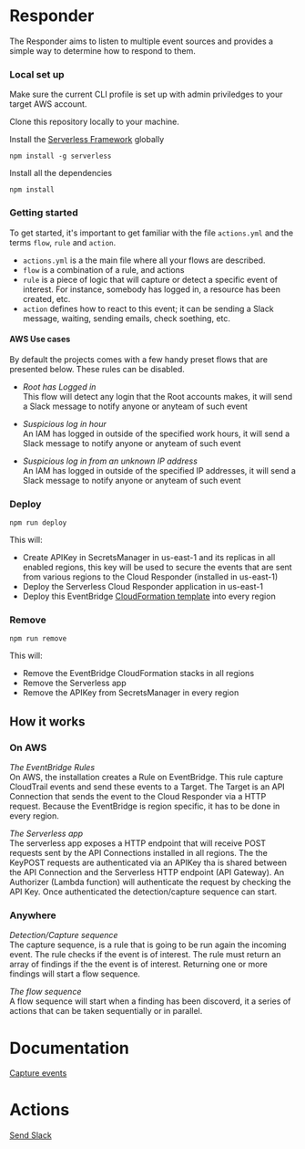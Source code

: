 # Responder

The Responder aims to listen to multiple event sources and provides a simple way to determine how to respond to them.

### Local set up

Make sure the current CLI profile is set up with admin priviledges to your target AWS account.

Clone this repository locally to your machine.

Install the [Serverless Framework](https://github.com/serverless/serverless#readme) globally

```
npm install -g serverless
```

Install all the dependencies

```
npm install
```

### Getting started

To get started, it's important to get familiar with the file `actions.yml` and the terms `flow`, `rule` and `action`.

- `actions.yml` is a the main file where all your flows are described.
- `flow` is a combination of a rule, and actions
- `rule` is a piece of logic that will capture or detect a specific event of interest. For instance, somebody has logged in, a resource has been created, etc.
- `action` defines how to react to this event; it can be sending a Slack message, waiting, sending emails, check soething, etc.

#### AWS Use cases

By default the projects comes with a few handy preset flows that are presented below. These rules can be disabled.

- *Root has Logged in*<br />
This flow will detect any login that the Root accounts makes, it will send a Slack message to notify anyone or anyteam of such event

- *Suspicious log in hour*<br />
An IAM has logged in outside of the specified work hours, it will send a Slack message to notify anyone or anyteam of such event

- *Suspicious log in from an unknown IP address*<br />
An IAM has logged in outside of the specified IP addresses, it will send a Slack message to notify anyone or anyteam of such event

### Deploy

```
npm run deploy
```
This will:
- Create APIKey in SecretsManager in us-east-1 and its replicas in all enabled regions, this key will be used to secure the events that are sent from various regions to the Cloud Responder (installed in us-east-1)
- Deploy the Serverless Cloud Responder application in us-east-1
- Deploy this EventBridge [CloudFormation template](aws-eventbridge.yml) into every region

### Remove

```
npm run remove
```

This will:
- Remove the EventBridge CloudFormation stacks in all regions
- Remove the Serverless app
- Remove the APIKey from SecretsManager in every region

## How it works

### On AWS

*The EventBridge Rules*<br />
On AWS, the installation creates a Rule on EventBridge. This rule capture CloudTrail events and send these events to a Target.
The Target is an API Connection that sends the event to the Cloud Responder via a HTTP request.
Because the EventBridge is region specific, it has to be done in every region.

*The Serverless app*<br />
The serverless app exposes a HTTP endpoint that will receive POST requests sent by the API Connections installed in all regions. The the KeyPOST requests are authenticated via an APIKey tha is shared between the API Connection and the Serverless HTTP endpoint (API Gateway). An Authorizer (Lambda function) will authenticate the request by checking the API Key. Once authenticated the detection/capture sequence can start.

### Anywhere

*Detection/Capture sequence*<br />
The capture sequence, is a rule that is going to be run again the incoming event. The rule checks if the event is of interest. The rule must return an array of findings if the the event is of interest. Returning one or more findings will start a flow sequence.

*The flow sequence*<br />
A flow sequence will start when a finding has been discoverd, it a series of actions that can be taken sequentially or in parallel.

# Documentation

[Capture events](capture-events.md)

# Actions

[Send Slack](actions/SendSlack/documentation.md)